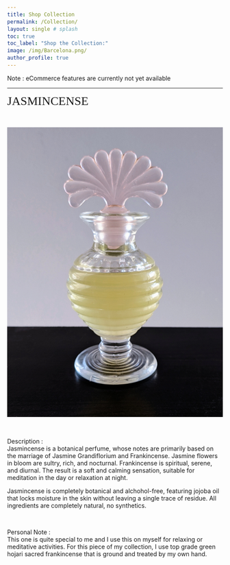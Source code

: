 ```yaml
---
title: Shop Collection
permalink: /Collection/
layout: single # splash
toc: true
toc_label: "Shop the Collection:"
image: /img/Barcelona.png/
author_profile: true
---
```


Note : eCommerce features are currently not yet available

***


<span style="color: #f2cf4; font-family: Babas; font-size: 2em;">JASMINCENSE</span> 

<br>

![](../img/jasmincense.jpg) 


<br>

<p> Description : <br>
Jasmincense is a botanical perfume, whose notes are primarily based on the marriage of Jasmine Grandiflorium and Frankincense. Jasmine flowers in bloom are sultry, rich, and nocturnal. Frankincense is spiritual, serene, and diurnal. The result is a soft and calming sensation, suitable for meditation in the day or relaxation at night. </p>

<p> Jasmincense is completely botanical and alchohol-free, featuring jojoba oil that locks moisture in the skin without leaving a single trace of residue. All ingredients are completely natural, no synthetics. </p>

<br>

<p> Personal Note : <br> This one is quite special to me and I use this on myself for relaxing or meditative activities. For this piece of my collection, I use top grade green hojari sacred frankincense that is ground and treated by my own hand. </P>

